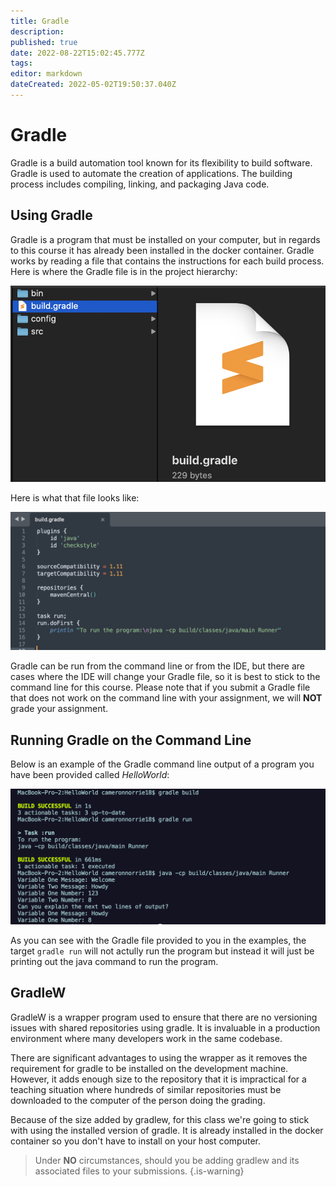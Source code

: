 ```yaml
---
title: Gradle
description: 
published: true
date: 2022-08-22T15:02:45.777Z
tags: 
editor: markdown
dateCreated: 2022-05-02T19:50:37.040Z
---
```


# Gradle

Gradle is a build automation tool known for its flexibility to build software. Gradle is used to automate the creation of applications. The building process includes compiling, linking, and packaging Java code. 

## Using Gradle
Gradle is a program that must be installed on your computer, but in regards to this course it has already been installed in the docker container. Gradle works by reading a file that contains the instructions for each build process. Here is where the Gradle file is in the project hierarchy:

![image of the standard project hierarchy for the build.gradle file](/images/gradlehierarchy.png)

Here is what that file looks like:

![image of the build.gradle file](/images/gradlecheckstyle.png)

Gradle can be run from the command line or from the IDE, but there are cases where the IDE will change your Gradle file, so it is best to stick to the command line for this course. Please note that if you submit a Gradle file that does not work on the command line with your assignment, we will **NOT** grade your assignment.

## Running Gradle on the Command Line
Below is an example of the Gradle command line output of a program you have been provided called *HelloWorld*:

![gradle command line output](/images/gradlecommandline.png)

As you can see with the Gradle file provided to you in the examples, the target `gradle run` will not actully run the program but instead it will just be printing out the java command to run the program.

## GradleW

GradleW is a wrapper program used to ensure that there are no versioning issues with shared repositories using gradle.  It is invaluable in a production environment where many developers work in the same codebase.  

There are significant advantages to using the wrapper as it removes the requirement for gradle to be installed on the development machine. However, it adds enough size to the repository that it is impractical for a teaching situation where hundreds of similar repositories must be downloaded to the computer of the person doing the grading.    

Because of the size added by gradlew, for this class we're going to stick with using the installed version of gradle.  It is already installed in the docker container so you don't have to install on your host computer.
> Under **NO** circumstances, should you be adding gradlew and its associated files to your submissions.
{.is-warning}
